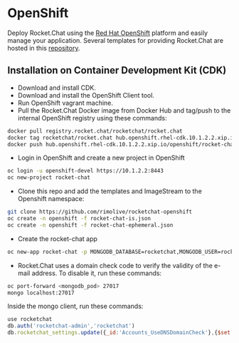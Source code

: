 # OpenShift

Deploy Rocket.Chat using the [Red Hat OpenShift](https://www.redhat.com/en/technologies/cloud-computing/openshift) platform and easily manage your application. Several templates for providing Rocket.Chat are hosted in this [repository](http://developers.redhat.com/).

## Installation on Container Development Kit (CDK)

* Download and install CDK.
* Download and install the OpenShift Client tool.
* Run OpenShift vagrant machine.
* Pull the Rocket.Chat Docker image from Docker Hub and tag/push to the internal OpenShift registry using these commands:

```bash
docker pull registry.rocket.chat/rocketchat/rocket.chat
docker tag rocketchat/rocket.chat hub.openshift.rhel-cdk.10.1.2.2.xip.io/openshift/rocket-chat
docker push hub.openshift.rhel-cdk.10.1.2.2.xip.io/openshift/rocket-chat
```

* Login in OpenShift and create a new project in OpenShift

```bash
oc login -u openshift-devel https://10.1.2.2:8443
oc new-project rocket-chat
```

* Clone this repo and add the templates and ImageStream to the Openshift namespace:

```bash
git clone https://github.com/rimolive/rocketchat-openshift
oc create -n openshift -f rocket-chat-is.json
oc create -n openshift -f rocket-chat-ephemeral.json
```

* Create the rocket-chat app

```bash
oc new-app rocket-chat -p MONGODB_DATABASE=rocketchat,MONGODB_USER=rocketchat-admin,MONGODB_PASS=rocketchat
```

* Rocket.Chat uses a domain check code to verify the validity of the e-mail address. To disable it, run these commands:

```bash
oc port-forward <mongodb_pod> 27017
mongo localhost:27017
```

Inside the mongo client, run these commands:

```javascript
use rocketchat
db.auth('rocketchat-admin','rocketchat')
db.rocketchat_settings.update({_id:'Accounts_UseDNSDomainCheck'},{$set:{value:false}})
```
